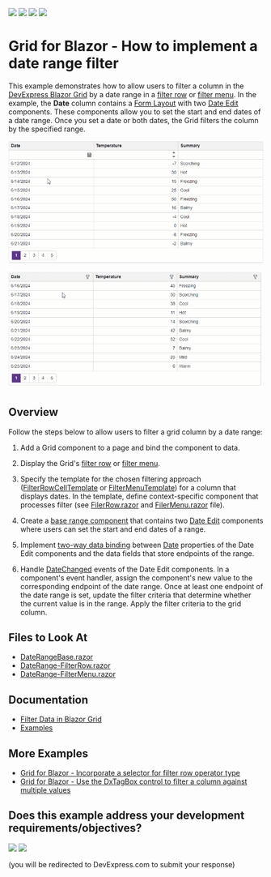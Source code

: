 <!-- default badges list -->
![](https://img.shields.io/endpoint?url=https://codecentral.devexpress.com/api/v1/VersionRange/619526428/23.2.3%2B)
[![](https://img.shields.io/badge/Open_in_DevExpress_Support_Center-FF7200?style=flat-square&logo=DevExpress&logoColor=white)](https://supportcenter.devexpress.com/ticket/details/T1156193)
[![](https://img.shields.io/badge/📖_How_to_use_DevExpress_Examples-e9f6fc?style=flat-square)](https://docs.devexpress.com/GeneralInformation/403183)
[![](https://img.shields.io/badge/💬_Leave_Feedback-feecdd?style=flat-square)](#does-this-example-address-your-development-requirementsobjectives)
<!-- default badges end -->
# Grid for Blazor - How to implement a date range filter

This example demonstrates how to allow users to filter a column in the [DevExpress Blazor Grid](https://docs.devexpress.com/Blazor/403143/grid) by a date range in a [filter row](./CS/Pages/FilterRow.razor) or [filter menu](./CS/Pages/FilterMenu.razor). In the example, the **Date** column contains a [Form Layout](https://docs.devexpress.com/Blazor/DevExpress.Blazor.DxFormLayout) with two [Date Edit](https://docs.devexpress.com/Blazor/DevExpress.Blazor.DxDateEdit-1) components. These components allow you to set the start and end dates of a date range. Once you set a date or both dates, the Grid filters the column by the specified range.

![Filter Grid Column by a Date Range in a Filter Row](filter-row.gif)

![Filter Grid Column by a Date Range in a Filter Menu](filter-menu.gif)

## Overview

Follow the steps below to allow users to filter a grid column by a date range:

1. Add a Grid component to a page and bind the component to data.

2. Display the Grid's [filter row](https://docs.devexpress.com/Blazor/DevExpress.Blazor.DxGrid.ShowFilterRow) or [filter menu](https://docs.devexpress.com/Blazor/DevExpress.Blazor.DxGrid.FilterMenuButtonDisplayMode).

3. Specify the template for the chosen filtering approach ([FilterRowCellTemplate](https://docs.devexpress.com/Blazor/DevExpress.Blazor.DxGridDataColumn.FilterRowCellTemplate) or [FilterMenuTemplate](https://docs.devexpress.com/Blazor/DevExpress.Blazor.DxGridDataColumn.FilterMenuTemplate)) for a column that displays dates. In the template, define context-specific component that processes filter (see [FilerRow.razor](./CS/Pages/DateRange-FilterRow.razor) and [FilerMenu.razor](./CS/Pages/DateRange-FilterMenu.razor) file).

4. Create a [base range component](./CS/Pages/DateRangeBase.razor) that contains two [Date Edit](https://docs.devexpress.com/Blazor/DevExpress.Blazor.DxDateEdit-1) components where users can set the start and end dates of a range.

5. Implement [two-way data binding](https://docs.devexpress.com/Blazor/402330/common-concepts/two-way-data-binding) between [Date](https://docs.devexpress.com/Blazor/DevExpress.Blazor.DxDateEdit-1.Date) properties of the Date Edit components and the data fields that store endpoints of the range.

6. Handle [DateChanged](https://docs.devexpress.com/Blazor/DevExpress.Blazor.DxDateEdit-1.DateChanged) events of the Date Edit components. In a component's event handler, assign the component's new value to the corresponding endpoint of the date range. Once at least one endpoint of the date range is set, update the filter criteria that determine whether the current value is in the range. Apply the filter criteria to the grid column.

## Files to Look At

- [DateRangeBase.razor](./CS/Pages/DateRangeBase.razor)
- [DateRange-FilterRow.razor](./CS/Pages/DateRange-FilterRow.razor)
- [DateRange-FilterMenu.razor](./CS/Pages/DateRange-FilterMenu.razor)

## Documentation

- [Filter Data in Blazor Grid](https://docs.devexpress.com/Blazor/404326/components/grid/data-shaping/filter-data/filter-data)
- [Examples](https://docs.devexpress.com/Blazor/404035/grid/examples)

## More Examples

- [Grid for Blazor - Incorporate a selector for filter row operator type](https://github.com/DevExpress-Examples/blazor-dxgrid-filter-operator-selector)
- [Grid for Blazor - Use the DxTagBox control to filter a column against multiple values](https://github.com/DevExpress-Examples/blazor-grid-use-the-DxTagBox-control-as-a-filter-for-a-column-with-multiple-values)
<!-- feedback -->
## Does this example address your development requirements/objectives?

[<img src="https://www.devexpress.com/support/examples/i/yes-button.svg"/>](https://www.devexpress.com/support/examples/survey.xml?utm_source=github&utm_campaign=blazor-dxgrid-date-range-filter&~~~was_helpful=yes) [<img src="https://www.devexpress.com/support/examples/i/no-button.svg"/>](https://www.devexpress.com/support/examples/survey.xml?utm_source=github&utm_campaign=blazor-dxgrid-date-range-filter&~~~was_helpful=no)

(you will be redirected to DevExpress.com to submit your response)
<!-- feedback end -->
